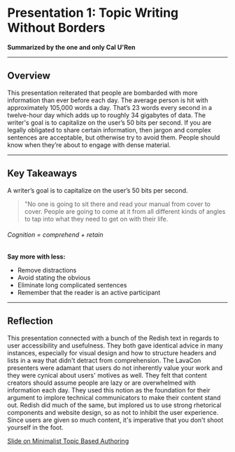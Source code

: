 # Presentation 1: Topic Writing Without Borders

**Summarized by the one and only Cal U'Ren**

---

## Overview

This presentation reiterated that people are bombarded with more information than ever before each day. The average person is hit with approximately 105,000 words a day. That’s 23 words every second in a twelve-hour day which adds up to roughly 34 gigabytes of data. The writer's goal is to capitalize on the user’s 50 bits per second. If you are legally obligated to share certain information, then jargon and complex sentences are acceptable, but otherwise try to avoid them. People should know when they’re about to engage with dense material.

---

## Key Takeaways

A writer’s goal is to capitalize on the user’s 50 bits per second.

> "No one is going to sit there and read your manual from cover to cover. People are going to come at it from all different kinds of angles to tap into what they need to get on with their life.


###### Cognition = comprehend + retain


**Say more with less:**

- Remove distractions
- Avoid stating the obvious
- Eliminate long complicated sentences
- Remember that the reader is an active participant

---

## Reflection

This presentation connected with a bunch of the Redish text in regards to user accessibility and usefulness. They both gave identical advice in many instances, especially for visual design and how to structure headers and lists in a way that didn't detract from comprehension. The LavaCon presenters were adamant that users do not inherently value your work and they were cynical about users' motives as well. They felt that content creators should assume people are lazy or are overwhelmed with information each day. They used this notion as the foundation for their argument to implore technical communicators to make their content stand out. Redish did much of the same, but implored us to use strong rhetorical components and website design, so as not to inhibit the user experience. Since users are given so much content, it's imperative that you don't shoot yourself in the foot.

[Slide on Minimalist Topic Based Authoring](https://drive.google.com/file/d/1B2rAN9S_hgJZlmvYwhKTDRkwdIbQtGJT/view)

